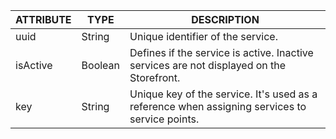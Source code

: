 | ATTRIBUTE | TYPE | DESCRIPTION |
| --- | --- | --- |
| uuid | String | Unique identifier of the service. |
| isActive | Boolean | Defines if the service is active. Inactive services are not displayed on the Storefront. |
| key | String | Unique key of the service. It's used as a reference when assigning services to service points.  |
